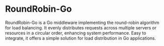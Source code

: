 # RoundRobin-Go
RoundRobin-Go is a Go middleware implementing the round-robin algorithm for load balancing. It evenly distributes requests across multiple servers or resources in a circular order, enhancing system performance. Easy to integrate, it offers a simple solution for load distribution in Go applications.
